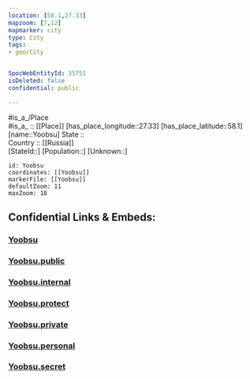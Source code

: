```yaml
---
location: [58.1,27.33] 
mapzoom: [7,12] 
mapmarker: city 
type: City
tags:
- geo/City


SpocWebEntityId: 35751
isDeleted: false
confidential: public

---
```

#is_a_/Place  
#is_a_ :: [[Place]] 
[has_place_longitude::27.33] 
[has_place_latitude::58.1] 
[name::Yoobsu] 
State ::  
Country :: [[Russia]]  
[StateId::] 
[Population::] 
[Unknown::] 


```leaflet
id: Yoobsu
coordinates: [[Yoobsu]] 
markerFile: [[Yoobsu]] 
defaultZoom: 11 
maxZoom: 18
```


## Confidential Links & Embeds: 

### [Yoobsu](/_Standards/Earth/Continent/Europe/Europe~North/Estonia/Counties~Estonia/Põlva/City/Yoobsu.md) 

### [Yoobsu.public](/_public/Earth/Continent/Europe/Europe~North/Estonia/Counties~Estonia/Põlva/City/Yoobsu.public.md) 

### [Yoobsu.internal](/_internal/Earth/Continent/Europe/Europe~North/Estonia/Counties~Estonia/Põlva/City/Yoobsu.internal.md) 

### [Yoobsu.protect](/_protect/Earth/Continent/Europe/Europe~North/Estonia/Counties~Estonia/Põlva/City/Yoobsu.protect.md) 

### [Yoobsu.private](/_private/Earth/Continent/Europe/Europe~North/Estonia/Counties~Estonia/Põlva/City/Yoobsu.private.md) 

### [Yoobsu.personal](/_personal/Earth/Continent/Europe/Europe~North/Estonia/Counties~Estonia/Põlva/City/Yoobsu.personal.md) 

### [Yoobsu.secret](/_secret/Earth/Continent/Europe/Europe~North/Estonia/Counties~Estonia/Põlva/City/Yoobsu.secret.md)

